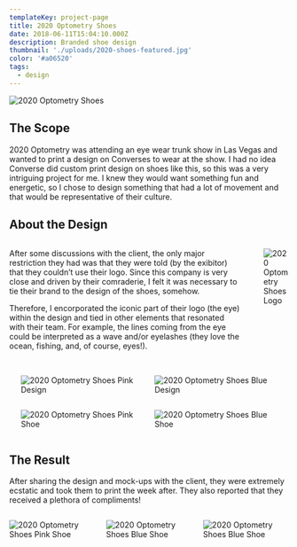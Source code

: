 ```yaml
---
templateKey: project-page
title: 2020 Optometry Shoes
date: 2018-06-11T15:04:10.000Z
description: Branded shoe design  
thumbnail: './uploads/2020-shoes-featured.jpg'
color: '#a06520'
tags:
  - design
---
```



![2020 Optometry Shoes](/uploads/2020-shoes-featured.jpg)

## The Scope

2020 Optometry was attending an eye wear trunk show in Las Vegas and wanted to print a design on Converses to wear at the show. I had no idea Converse did custom print design on shoes like this, so this was a very intriguing project for me. I knew they would want something fun and energetic, so I chose to design something that had a lot of movement and that would be representative of their culture.

<div class="bg-grey">


## About the Design
<div class="columns">
<div class="column is-9">

After some discussions with the client, the only major restriction they had was that they were told (by the exibitor) that they couldn’t use their logo. Since this company is very close and driven by their comraderie, I felt it was necessary to tie their brand to the design of the shoes, somehow. 

Therefore, I encorporated the iconic part of their logo (the eye) within the design and tied in other elements that resonated with their team. For example, the lines coming from the eye could be interpreted as a wave and/or eyelashes (they love the ocean, fishing, and, of course, eyes!).</div>
<div class="column is-3">

![2020 Optometry Shoes Logo](/uploads/2020-shoes-logo.png)
</div>
</div>

<br/>

<div class="columns">
<div class="column is-2"></div>
<div class="column is-4">

![2020 Optometry Shoes Pink Design](/uploads/2020-shoes-2.jpg)
</div>
<div class="column is-4">

![2020 Optometry Shoes Blue Design](/uploads/2020-shoes-3.jpg)
</div>
<div class="column is-2"></div>

</div>
<div class="columns">
<div class="column is-2"></div>
<div class="column is-4">

![2020 Optometry Shoes Pink Shoe](/uploads/2020-shoes-1.jpg)
</div>
<div class="column is-4">

![2020 Optometry Shoes Blue Shoe](/uploads/2020-shoes-4.jpg)
</div>
<div class="column is-2"></div>

</div>
</div>


## The Result
After sharing the design and mock-ups with the client, they were extremely ecstatic and took them to print the week after. They also reported that they received a plethora of compliments!



<div class="columns">
<div class="column is-4">

![2020 Optometry Shoes Pink Shoe](/uploads/2020-shoes-5.jpg)
</div>
<div class="column is-4">

![2020 Optometry Shoes Blue Shoe](/uploads/2020-shoes-6.jpg)
</div>
<div class="column is-4">

![2020 Optometry Shoes Blue Shoe](/uploads/2020-shoes-7.jpg)
</div>

</div>
<br/><br/>